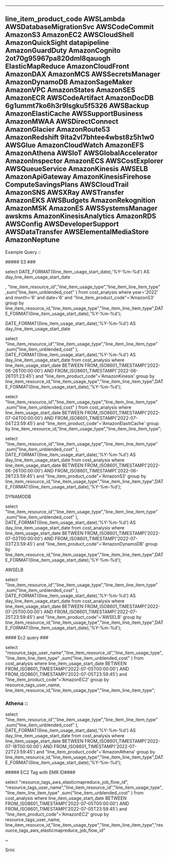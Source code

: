   ----------------------------
  **line_item_product_code**
  AWSLambda
  AWSDatabaseMigrationSvc
  AWSCodeCommit
  AmazonS3
  AmazonEC2
  AWSCloudShell
  AmazonQuickSight
  datapipeline
  AmazonGuardDuty
  AmazonCognito
  2ot70g95967pa820dml8qauogh
  ElasticMapReduce
  AmazonCloudFront
  AmazonDAX
  AmazonMCS
  AWSSecretsManager
  AmazonDynamoDB
  AmazonSageMaker
  AmazonVPC
  AmazonStates
  AmazonSES
  AmazonECR
  AWSCodeArtifact
  AmazonDocDB
  6g1ummt7ko6h3r9lsgku5f5326
  AWSBackup
  AmazonElastiCache
  AWSSupportBusiness
  AmazonMWAA
  AWSDirectConnect
  AmazonGlacier
  AmazonRoute53
  AmazonRedshift
  9ita2vl7bhtee4wbst8z5h1w0
  AWSGlue
  AmazonCloudWatch
  AmazonEFS
  AmazonAthena
  AWSIoT
  AWSGlobalAccelerator
  AmazonInspector
  AmazonECS
  AWSCostExplorer
  AWSQueueService
  AmazonKinesis
  AWSELB
  AmazonApiGateway
  AmazonKinesisFirehose
  ComputeSavingsPlans
  AWSCloudTrail
  AmazonSNS
  AWSXRay
  AWSTransfer
  AmazonEKS
  AWSBudgets
  AmazonRekognition
  AmazonMSK
  AmazonES
  AWSSystemsManager
  awskms
  AmazonKinesisAnalytics
  AmazonRDS
  AWSConfig
  AWSDeveloperSupport
  AWSDataTransfer
  AWSElementalMediaStore
  AmazonNeptune
  ----------------------------

Example Query ::

\##### S3 \###

select DATE_FORMAT((line_item_usage_start_date),\'%Y-%m-%d\') AS
day_line_item_usage_start_date

,
"line_item_resource_id\",\"line_item_usage_type\",\"line_item_line_item_type\"
,sum(\"line_item_unblended_cost\" ) from cost_analysis where
year=\'2022\' and month='6' and date='6' and
\"line_item_product_code\"=\'AmazonS3\' group by
line_item_resource_id,\"line_item_usage_type\",\"line_item_line_item_type",DATE_FORMAT((line_item_usage_start_date),'%Y-%m-%d');

DATE_FORMAT((line_item_usage_start_date),\'%Y-%m-%d\') AS
day_line_item_usage_start_date

select
\"line_item_resource_id\",\"line_item_usage_type\",\"line_item_line_item_type\"
,sum(\"line_item_unblended_cost\" ),
DATE_FORMAT((line_item_usage_start_date),\'%Y-%m-%d\') AS
day_line_item_usage_start_date from cost_analysis where
line_item_usage_start_date BETWEEN
FROM_ISO8601_TIMESTAMP(\'2022-06-26T00:00:00\') AND
FROM_ISO8601_TIMESTAMP(\'2022-06-26T01:23:45\') and
\"line_item_product_code\"=\'AmazonKinesis\' group by
line_item_resource_id,\"line_item_usage_type\",\"line_item_line_item_type\",DATE_FORMAT((line_item_usage_start_date),\'%Y-%m-%d\');

select
\"line_item_resource_id\",\"line_item_usage_type\",\"line_item_line_item_type\"
,sum(\"line_item_unblended_cost\" ) from cost_analysis where
line_item_usage_start_date BETWEEN
FROM_ISO8601_TIMESTAMP(\'2022-07-04T00:00:00\') AND
FROM_ISO8601_TIMESTAMP(\'2022-07-04T23:59:45\') and
\"line_item_product_code\"=\'AmazonElastiCache\' group by
line_item_resource_id,\"line_item_usage_type\",\"line_item_line_item_type\";

select
\"line_item_resource_id\",\"line_item_usage_type\",\"line_item_line_item_type\"
,sum(\"line_item_unblended_cost\" ),
DATE_FORMAT((line_item_usage_start_date),\'%Y-%m-%d\') AS
day_line_item_usage_start_date from cost_analysis where
line_item_usage_start_date BETWEEN
FROM_ISO8601_TIMESTAMP(\'2022-06-26T00:00:00\') AND
FROM_ISO8601_TIMESTAMP(\'2022-06-28T23:59:45\') and
\"line_item_product_code\"=\'AmazonS3\' group by
line_item_resource_id,\"line_item_usage_type\",\"line_item_line_item_type\",DATE_FORMAT((line_item_usage_start_date),\'%Y-%m-%d\');

DYNAMODB

select
\"line_item_resource_id\",\"line_item_usage_type\",\"line_item_line_item_type\"
,sum(\"line_item_unblended_cost\" ),
DATE_FORMAT((line_item_usage_start_date),\'%Y-%m-%d\') AS
day_line_item_usage_start_date from cost_analysis where
line_item_usage_start_date BETWEEN
FROM_ISO8601_TIMESTAMP(\'2022-07-03T00:00:00\') AND
FROM_ISO8601_TIMESTAMP(\'2022-07-03T23:59:45\') and
\"line_item_product_code\"=\'AmazonDynamoDB\' group by
line_item_resource_id,\"line_item_usage_type\",\"line_item_line_item_type\",DATE_FORMAT((line_item_usage_start_date),\'%Y-%m-%d\');

AWSELB

select
\"line_item_resource_id\",\"line_item_usage_type\",\"line_item_line_item_type\"
,sum(\"line_item_unblended_cost\" ),
DATE_FORMAT((line_item_usage_start_date),\'%Y-%m-%d\') AS
day_line_item_usage_start_date from cost_analysis where
line_item_usage_start_date BETWEEN
FROM_ISO8601_TIMESTAMP(\'2022-07-25T00:00:00\') AND
FROM_ISO8601_TIMESTAMP(\'2022-07-25T23:59:45\') and
\"line_item_product_code\"=\'AWSELB\' group by
line_item_resource_id,\"line_item_usage_type\",\"line_item_line_item_type\",DATE_FORMAT((line_item_usage_start_date),\'%Y-%m-%d\');

\#### Ec2 query \###

select
\"resource_tags_user_name\",\"line_item_resource_id\",\"line_item_usage_type\",\"line_item_line_item_type\"
,sum(\"line_item_unblended_cost\" ) from cost_analysis where
line_item_usage_start_date BETWEEN
FROM_ISO8601_TIMESTAMP(\'2022-07-05T00:00:00\') AND
FROM_ISO8601_TIMESTAMP(\'2022-07-05T23:59:45\') and
\"line_item_product_code\"=\'AmazonEC2\' group by
resource_tags_user_name,
line_item_resource_id,\"line_item_usage_type\",\"line_item_line_item_type\";

### Athena ::

select
\"line_item_resource_id\",\"line_item_usage_type\",\"line_item_line_item_type\"
,sum(\"line_item_unblended_cost\" ),
DATE_FORMAT((line_item_usage_start_date),\'%Y-%m-%d\') AS
day_line_item_usage_start_date from cost_analysis where
line_item_usage_start_date BETWEEN
FROM_ISO8601_TIMESTAMP(\'2022-07-18T00:00:00\') AND
FROM_ISO8601_TIMESTAMP(\'2022-07-22T23:59:45\') and
\"line_item_product_code\"=\'AmazonAthena\' group by
line_item_resource_id,\"line_item_usage_type\",\"line_item_line_item_type\",DATE_FORMAT((line_item_usage_start_date),\'%Y-%m-%d\');

\##### EC2 Tag with EMR ID####

select \"resource_tags_aws_elasticmapreduce_job_flow_id\",
\"resource_tags_user_name\",\"line_item_resource_id\",\"line_item_usage_type\",\"line_item_line_item_type\"
,sum(\"line_item_unblended_cost\" ) from cost_analysis where
line_item_usage_start_date BETWEEN
FROM_ISO8601_TIMESTAMP(\'2022-07-05T00:00:00\') AND
FROM_ISO8601_TIMESTAMP(\'2022-07-05T23:59:45\') and
\"line_item_product_code\"=\'AmazonEC2\' group by
resource_tags_user_name,
line_item_resource_id,\"line_item_usage_type\",\"line_item_line_item_type\",\"resource_tags_aws_elasticmapreduce_job_flow_id\"

\~

Srini
